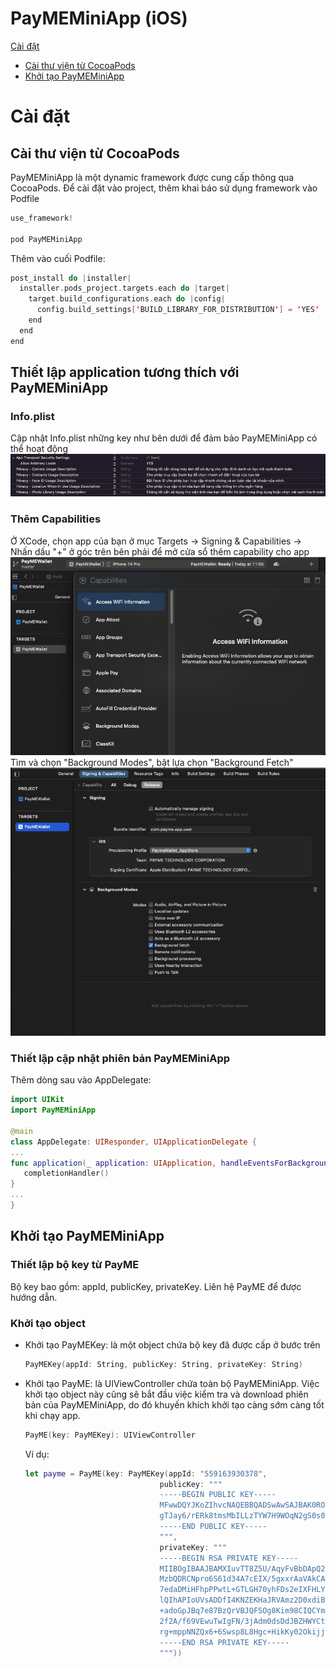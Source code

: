 # PayMEMiniApp (iOS)
[Cài đặt](#cai-dat)
- [Cài thư viện từ CocoaPods](#cai-thu-vien-tu-cocoapods)
- [Khởi tạo PayMEMiniApp](#khoi-tao-paymeminiapp)

# Cài đặt
## Cài thư viện từ CocoaPods 
PayMEMiniApp là một dynamic framework được cung cấp thông qua CocoaPods. Để cài đặt vào project, thêm khai báo sử dụng framework vào Podfile
```swift
use_framework!

pod PayMEMiniApp
```
Thêm vào cuối Podfile:
```swift
post_install do |installer|
  installer.pods_project.targets.each do |target|
    target.build_configurations.each do |config|
      config.build_settings['BUILD_LIBRARY_FOR_DISTRIBUTION'] = 'YES'
    end
  end
end
```
## Thiết lập application tương thích với PayMEMiniApp
### Info.plist
Cập nhật Info.plist những key như bên dưới để đảm bảo PayMEMiniApp có thể hoạt động
![img.png](documents/info_plist.png)
### Thêm Capabilities
Ở XCode, chọn app của bạn ở mục Targets -> Signing & Capabilities -> Nhấn dấu "+" ở góc trên bên phải để mở cửa sổ thêm capability cho app
![img_1.png](documents/capabilities.png)
Tìm và chọn "Background Modes", bật lựa chọn "Background Fetch"
![img.png](documents/background_fetch.png)
### Thiết lập cập nhật phiên bản PayMEMiniApp
Thêm dòng sau vào AppDelegate:
```swift
import UIKit
import PayMEMiniApp

@main
class AppDelegate: UIResponder, UIApplicationDelegate {
...
func application(_ application: UIApplication, handleEventsForBackgroundURLSession identifier: String, completionHandler: @escaping () -> Void) {
   completionHandler()
}
...
}
```
## Khởi tạo PayMEMiniApp
### Thiết lập bộ key từ PayME 
Bộ key bao gồm: appId, publicKey, privateKey. Liên hệ PayME để được hướng dẫn.
### Khởi tạo object
- Khởi tạo PayMEKey: là một object chứa bộ key đã được cấp ở bước trên
    ```swift
    PayMEKey(appId: String, publicKey: String, privateKey: String)
    ```
- Khởi tạo PayME: là UIViewController chứa toàn bộ PayMEMiniApp. Việc khởi tạo object này cũng sẽ bắt đầu việc kiểm tra và download phiên bản của PayMEMiniApp, do đó khuyến khích khởi tạo càng sớm càng tốt khi chạy app.
    ```swift
    PayME(key: PayMEKey): UIViewController
    ```
  Ví dụ:
    ```swift
    let payme = PayME(key: PayMEKey(appId: "559163930378",
                                  publicKey: """
                                  -----BEGIN PUBLIC KEY-----
                                  MFwwDQYJKoZIhvcNAQEBBQADSwAwSAJBAK0RONYVPYn/3IWloU83Qy16hKNHhlCx
                                  gTJay6/rERk8tmsMbILLzTYW7H9WOqN2gS0s0ymD+3TxP+q+MxEp0qECAwEAAQ==
                                  -----END PUBLIC KEY-----
                                  """,
                                  privateKey: """
                                  -----BEGIN RSA PRIVATE KEY-----
                                  MIIBOgIBAAJBAMXIuvTT8Z5U/AqyFvBbDApQ2STLm9Ca2nmu2pxqwhrhN+80mOLb
                                  MzbQDRCNpro6S61d34A7cEIX/5gxxrAaVAkCAwEAAQJAfzB70e/uJHTgdHxcNgtG
                                  7edaDMiHFhpPPwtL+GTLGH70yhFDs2eIXFHLY/wfRRcxzwGyGOyvXlGbDjsMFdpn
                                  lQIhAPIoUVsADDfI4KNZEKHaJRVAmz2D0xdiB6R716HA7A0XAiEA0RcPxHzYLhVp
                                  +adoGpJBq7e87BzQrVBJQFSOg8Kim98CIQCYmynyFEye1zwiFR3zMfuOsiFjGfFs
                                  2f2A/f69VEwuTwIgFN/3jAdm0dsDdJBZHWYCtnEmpHAQCW2dkpWekNsKvwMCIGXm
                                  rg+mppNNZQx6+6Swsp8L8Hgc+HikKy02Okijjw0W
                                  -----END RSA PRIVATE KEY-----
                                  """))
    ```

